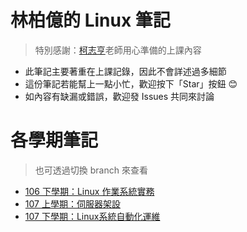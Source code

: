 # 林柏億的 Linux 筆記
> 特別感謝：[柯志亨](https://github.com/smallko)老師用心準備的上課內容

* 此筆記主要著重在上課記錄，因此不會詳述過多細節
* 這份筆記若能幫上一點小忙，歡迎按下「Star」按鈕 😊
* 如內容有缺漏或錯誤，歡迎發 Issues 共同來討論


# 各學期筆記
> 也可透過切換 branch 來查看
* [106 下學期：Linux 作業系統實務](https://github.com/istar0me/linux-note/tree/106-2)
* [107 上學期：伺服器架設](https://github.com/istar0me/linux-note/tree/107-1)
* [107 下學期：Linux系統自動化運維](https://github.com/istar0me/linux-note/tree/107-2)